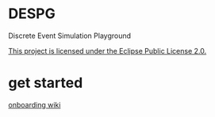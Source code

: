 # DESPG

Discrete Event Simulation Playground

[This project is licensed under the Eclipse Public License 2.0.](https://gitlab.com/lobequadrat/despg/-/blob/main/LICENSE)


# get started

[onboarding wiki](https://gitlab.com/lobequadrat/despg/-/wikis/Onboarding)

